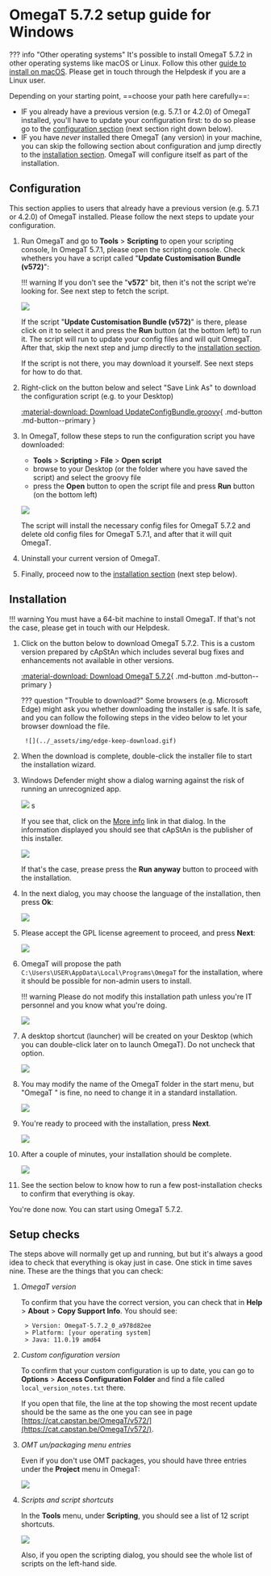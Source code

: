 #  OmegaT 5.7.2 setup guide for Windows

??? info "Other operating systems"
    It's possible to install OmegaT 5.7.2 in other operating systems like macOS or Linux. Follow this other [guide to install on macOS](../install-and-setup-macos/). Please get in touch through the Helpdesk if you are a Linux user.

Depending on your starting point, ==choose your path here carefully==:

- IF you already have a previous version (e.g. 5.7.1 or 4.2.0) of OmegaT installed, you'll have to update your configuration first: to do so please go to the [configuration section](#configuration) (next section right down below).
- IF you have _never_ installed there OmegaT (any version) in your machine, you can skip the following section about configuration and jump directly to the [installation section](#installation). OmegaT will configure itself as part of the installation.

## Configuration

This section applies to users that already have a previous version (e.g. 5.7.1 or 4.2.0) of OmegaT installed. Please follow the next steps to update your configuration.

1. Run OmegaT and go to **Tools** > **Scripting** to open your scripting console,  In OmegaT 5.7.1, please open the scripting console. Check whethers you have a script called "**Update Customisation Bundle (v572)**":

    !!! warning 
        If you don't see the "**v572**" bit, then it's not the script we're looking for. See next step to fetch the script.

    ![](../_assets/img/custom-script-572-in-scripting-console.png)


    If the script "**Update Customisation Bundle (v572)**" is there, please click on it to select it and press the **Run** button (at the bottom left) to run it. The script will run to update your config files and will quit OmegaT. After that, skip the next step and jump directly to the [installation section](#installation).

    If the script is not there, you may download it yourself. See next steps for how to do that.

2. Right-click on the button below and select "Save Link As" to download the configuration script (e.g. to your Desktop)

    [ :material-download: Download UpdateConfigBundle.groovy](https://cat.capstan.be/OmegaT/customization/scripts/updateConfigBundle-572.groovy){ .md-button .md-button--primary }


3. In OmegaT, follow these steps to run the configuration script you have downloaded:
	- **Tools** > **Scripting** > **File** > **Open script**
	- browse to your Desktop (or the folder where you have saved the script) and select the groovy file
	- press the **Open** button to open the script file and press **Run** button (on the bottom left)

    ![](../_assets/img/omt-open-script-and-run.gif)
        
    The script will install the necessary config files for OmegaT 5.7.2 and delete old config files for OmegaT 5.7.1, and after that it will quit OmegaT.

4. Uninstall your current version of OmegaT.

5. Finally, proceed now to the [installation section](#installation) (next step below).


## Installation

!!! warning
    You must have a 64-bit machine to install OmegaT. If that's not the case, please get in touch with our Helpdesk.

1. Click on the button below to download OmegaT 5.7.2. This is a custom version prepared by cApStAn which includes several bug fixes and enhancements not available in other versions.

    [ :material-download: Download OmegaT 5.7.2](https://cat.capstan.be/OmegaT/exe/OmegaT_5.7.2_Windows_64_Signed.exe){ .md-button .md-button--primary }

    ??? question "Trouble to download?"
        Some browsers (e.g. Microsoft Edge) might ask you whether downloading the installer is safe. It is safe, and you can follow the following steps in the video below to let your browser download the file.

        ![](../_assets/img/edge-keep-download.gif)

2. When the download is complete, double-click the installer file to start the installation wizard. 

3. Windows Defender might show a dialog warning against the risk of running an unrecognized app.
    
    ![](../_assets/img/omegat-win-protected-your-pc-01.png) <!-- # omt572-install-01.png -->s

    If you see that, click on the <u>More info</u> link in that dialog. In the information displayed you should see that cApStAn is the publisher of this installer. 
    
    ![](../_assets/img/omt572-install-02-run-anyway.png)

    If that's the case, prease press the **Run anyway** button to proceed with the installation.

4. In the next dialog, you may choose the language of the installation, then press **Ok**:
    
    ![](../_assets/img/omt572-install-03-lang.png)

5. Please accept the GPL license agreement to proceed, and press **Next**:
    
    ![](../_assets/img/omt572-install-04-accept.png)

6. OmegaT will propose the path `C:\Users\USER\AppData\Local\Programs\OmegaT` for the installation, where it should be possible for non-admin users to install. 

    !!! warning
        Please do not modify this installation path unless you're IT personnel and you know what you're doing. 

    ![](../_assets/img/omt572-install-05-path.png)

7. A desktop shortcut (launcher) will be created on your Desktop (which you can double-click later on to launch OmegaT). Do not uncheck that option. 
    
    ![](../_assets/img/omt572-install-06-desktop-shortcut.png)

8. You may modify the name of the OmegaT folder in the start menu, but "OmegaT " is fine, no need to change it in a standard installation.

    ![](../_assets/img/omt572-install-07-start-menu.png)

9. You're ready to proceed with the installation, press **Next**.

    ![](../_assets/img/omt572-install-08-ready.png)

10. After a couple of minutes, your installation should be complete.     

    ![](../_assets/img/omt572-install-09-done.png)

11. See the section below to know how to run a few post-installation checks to confirm that everything is okay. 

You're done now. You can start using OmegaT 5.7.2.

## Setup checks

The steps above will normally get up and running, but but it's always a good idea to check that everything is okay just in case. One stick in time saves nine. These are the things that you can check: 

1. _OmegaT version_

    To confirm that you have the correct version, you can check that in **Help** > **About** > **Copy Support Info**. You should see: 

        > Version: OmegaT-5.7.2_0_a978d82ee   
        > Platform: [your operating system]  
        > Java: 11.0.19 amd64

2. _Custom configuration version_

    To confirm that your custom configuration is up to date, you can go to **Options** > **Access Configuration Folder** and find a file called `local_version_notes.txt` there. 

    If you open that file, the line at the top showing the most recent update should be the same as the one you can see in page [https://cat.capstan.be/OmegaT/v572/](https://cat.capstan.be/OmegaT/v572/).

3. _OMT un/packaging menu entries_

    Even if you don't use OMT packages, you should have three entries under the **Project** menu in OmegaT:

    ![](../_assets/img/omt-package-entries.png)

    <!-- - Unpack project from OMT file...
    - Pack project as OMT file...
    - Pack and delete project...  -->

4. _Scripts and script shortcuts_

    In the **Tools** menu, under **Scripting**, you should see a list of 12 script shortcuts. 

    ![](../_assets/img/omt-scripts-shortcuts.png)

    Also, if you open the scripting dialog, you should see the whole list of scripts on the left-hand side.






<!-- 
To install OmegaT and set it up on a computer running Windows, please follow the OmegaT installation and setup guide below:

<div style="width: 100%">

<iframe 
src="https://slides.com/capstan/omegat-v572-setup-guide/embed?byline=hidden&share=hidden" 
width="100%" 
height="420" 
scrolling="no" 
frameborder="0" 
webkitallowfullscreen mozallowfullscreen allowfullscreen>
</iframe>

</div>

If you use Mac or Linux, please see the second slide above or get in touch through the Helpdesk.


- USB 
16GBc
model... 
format as FAT32
D:\OmegaT
zip -- iso


https://www.westerndigital.com/products/usb-flash-drives/sandisk-ultra-fit-usb-3-1?sku=SDCZ430-016G-G46

-->
